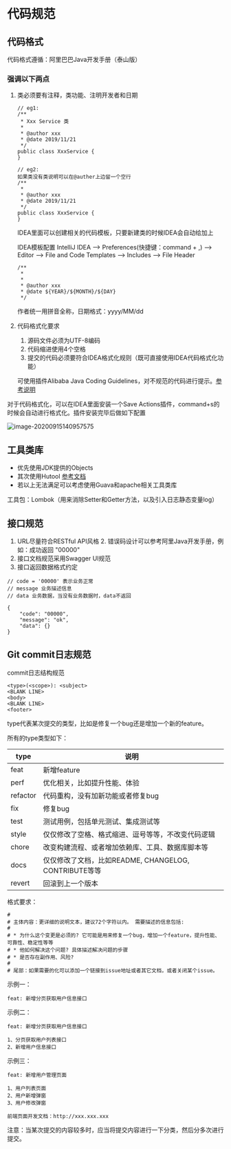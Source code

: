 # 代码规范

## 代码格式
代码格式遵循：阿里巴巴Java开发手册（泰山版）

### 强调以下两点
1.  类必须要有注释，类功能、注明开发者和日期
    ```
    // eg1:
    /**
     * Xxx Service 类
     *
     * @author xxx
     * @date 2019/11/21
     */
    public class XxxService {
    }
     
    // eg2:
    如果类没有类说明可以在@auther上边留一个空行
    /**
     *
     * @author xxx
     * @date 2019/11/21
     */
    public class XxxService {
    }
    ```
    IDEA里面可以创建相关的代码模板，只要新建类的时候IDEA会自动给加上
    
    IDEA模板配置 IntelliJ IDEA --> Preferences(快捷键：command + ,) --> Editor --> File and Code Templates --> Includes --> File Header
    ```
    /**
     *
     *
     * @author xxx
     * @date ${YEAR}/${MONTH}/${DAY}
     */
    ```
    作者统一用拼音全称，日期格式：yyyy/MM/dd
2. 代码格式化要求
    1. 源码文件必须为UTF-8编码
    2. 代码缩进使用4个空格
    3. 提交的代码必须要符合IDEA格式化规则（既可直接使用IDEA代码格式化功能）
    
    可使用插件Alibaba Java Coding Guidelines，对不规范的代码进行提示。[参考说明](https://www.cnblogs.com/bestzhang/p/util.html，https://www.bbsmax.com/A/lk5a4Xe0J1/)
    

对于代码格式化，可以在IDEA里面安装一个Save Actions插件，command+s的时候会自动进行格式化。插件安装完毕后做如下配置

![image-20200915140957575](https://gitee.com/JeanLv/study_image/raw/master///image-20200915140957575.png)

## 工具类库
- 优先使用JDK提供的Objects
- 其次使用Hutool [参考文档](https://www.hutool.cn/docs/#/)
- 若以上无法满足可以考虑使用Guava和apache相关工具类库

工具包：Lombok（用来消除Setter和Getter方法，以及引入日志静态变量log）

## 接口规范
1. ​​URL尽量符合RESTful API风格
​2. 错误码设计可以参考阿里Java开发手册，例如：​成功返回 "00000"
3. ​接口文档规范采用Swagger UI规范
4. 接口返回数据格式约定
```
// code = '00000' 表示业务正常
// message 业务描述信息
// data 业务数据，当没有业务数据时，data不返回
 
{
    "code": "00000",
    "message": "ok",
    "data": {}
}
```

## Git commit日志规范
commit日志结构规范
```
<type>(<scope>): <subject>
<BLANK LINE>
<body>
<BLANK LINE>
<footer>
```

type代表某次提交的类型，比如是修复一个bug还是增加一个新的feature。

所有的type类型如下：

|type|说明|
|---|---|
|feat|新增feature|
|perf|优化相关，比如提升性能、体验|
|refactor|代码重构，没有加新功能或者修复bug|
|fix|修复bug|
|test|测试用例，包括单元测试、集成测试等|
|style|仅仅修改了空格、格式缩进、逗号等等，不改变代码逻辑|
|chore|改变构建流程、或者增加依赖库、工具、数据库脚本等|
|docs|仅仅修改了文档，比如README, CHANGELOG, CONTRIBUTE等等|
|revert|回滚到上一个版本|

格式要求：
```
#
# 主体内容：更详细的说明文本，建议72个字符以内。 需要描述的信息包括:
#
# * 为什么这个变更是必须的? 它可能是用来修复一个bug，增加一个feature，提升性能、可靠性、稳定性等等
# * 他如何解决这个问题? 具体描述解决问题的步骤
# * 是否存在副作用、风险?
#
# 尾部：如果需要的化可以添加一个链接到issue地址或者其它文档，或者关闭某个issue。
```

示例一：
```
feat: 新增分页获取用户信息接口
```

示例二：
```
feat: 新增分页获取用户信息接口
 
1、分页获取用户列表接口
2、新增用户信息接口
```

示例三：
```
feat: 新增用户管理页面
 
1、用户列表页面
2、用户新增弹窗
3、用户修改弹窗
 
前端页面开发文档：http://xxx.xxx.xxx
```
注意：当某次提交的内容较多时，应当将提交内容进行一下分类，然后分多次进行提交。